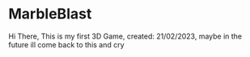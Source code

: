 # MarbleBlast
Hi There, This is my first 3D Game, created: 21/02/2023, maybe in the future ill come back to this and cry
